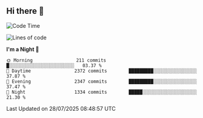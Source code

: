 ## Hi there 👋

<!--
**Wangmerlyn/Wangmerlyn** is a ✨ _special_ ✨ repository because its `README.md` (this file) appears on your GitHub profile.

Here are some ideas to get you started:

- 🔭 I’m currently working on ...
- 🌱 I’m currently learning ...
- 👯 I’m looking to collaborate on ...
- 🤔 I’m looking for help with ...
- 💬 Ask me about ...
- 📫 How to reach me: ...
- 😄 Pronouns: ...
- ⚡ Fun fact: ...
-->
<!--START_SECTION:waka-->
![Code Time](http://img.shields.io/badge/Code%20Time-455%20hrs%2049%20mins-blue)

![Lines of code](https://img.shields.io/badge/From%20Hello%20World%20I%27ve%20Written-40.2%20million%20lines%20of%20code-blue)

**I'm a Night 🦉** 

```text
🌞 Morning                211 commits         █░░░░░░░░░░░░░░░░░░░░░░░░   03.37 % 
🌆 Daytime                2372 commits        █████████░░░░░░░░░░░░░░░░   37.87 % 
🌃 Evening                2347 commits        █████████░░░░░░░░░░░░░░░░   37.47 % 
🌙 Night                  1334 commits        █████░░░░░░░░░░░░░░░░░░░░   21.30 % 
```



 Last Updated on 28/07/2025 08:48:57 UTC
<!--END_SECTION:waka-->
